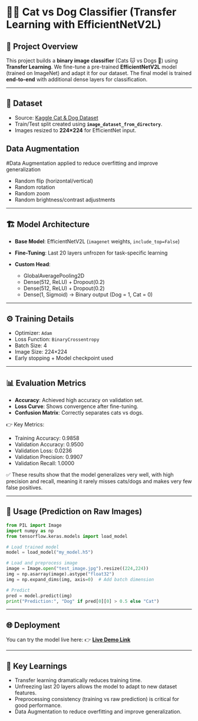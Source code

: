 # 🐶🐱 Cat vs Dog Classifier (Transfer Learning with EfficientNetV2L)

## 📌 Project Overview

This project builds a **binary image classifier** (Cats 🐱 vs Dogs 🐶) using **Transfer Learning**.
We fine-tune a pre-trained **EfficientNetV2L** model (trained on ImageNet) and adapt it for our dataset.
The final model is trained **end-to-end** with additional dense layers for classification.

---

## 📂 Dataset

* Source: [Kaggle Cat & Dog Dataset](https://www.kaggle.com/datasets/tongpython/cat-and-dog)
* Train/Test split created using **`image_dataset_from_directory`**.
* Images resized to **224×224** for EfficientNet input.

## Data Augmentation

#Data Augmentation applied to reduce overfitting and improve generalization

* Random flip (horizontal/vertical)
* Random rotation
* Random zoom
* Random brightness/contrast adjustments

---

## 🏗️ Model Architecture

* **Base Model**: EfficientNetV2L (`imagenet` weights, `include_top=False`)
* **Fine-Tuning**: Last 20 layers unfrozen for task-specific learning
* **Custom Head**:

  * GlobalAveragePooling2D
  * Dense(512, ReLU) + Dropout(0.2)
  * Dense(512, ReLU) + Dropout(0.2)
  * Dense(1, Sigmoid) → Binary output (Dog = 1, Cat = 0)

---

## ⚙️ Training Details

* Optimizer: `Adam`
* Loss Function: `BinaryCrossentropy`
* Batch Size: 4
* Image Size: 224×224
* Early stopping + Model checkpoint used

---

## 📊 Evaluation Metrics

* **Accuracy**: Achieved high accuracy on validation set.
* **Loss Curve**: Shows convergence after fine-tuning.
* **Confusion Matrix**: Correctly separates cats vs dogs.

👉 Key Metrics:

* Training Accuracy: 0.9858
* Validation Accuracy: 0.9500
* Validation Loss: 0.0236
* Validation Precision: 0.9907
* Validation Recall: 1.0000


✅ These results show that the model generalizes very well, with high precision and recall, meaning it rarely misses cats/dogs and makes very few false positives.


---

## 🚀 Usage (Prediction on Raw Images)

```python
from PIL import Image
import numpy as np
from tensorflow.keras.models import load_model

# Load trained model
model = load_model("my_model.h5")

# Load and preprocess image
image = Image.open("test_image.jpg").resize((224,224))
img = np.asarray(image).astype("float32")
img = np.expand_dims(img, axis=0)  # Add batch dimension

# Predict
pred = model.predict(img)
print("Prediction:", "Dog" if pred[0][0] > 0.5 else "Cat")
```

---

## 🌐 Deployment

You can try the model live here:
👉 [**Live Demo Link**](https://your-deployed-project-link.com)

---

## 📌 Key Learnings

* Transfer learning dramatically reduces training time.
* Unfreezing last 20 layers allows the model to adapt to new dataset features.
* Preprocessing consistency (training vs raw prediction) is critical for good performance.
* Data Augmentation to reduce overfitting and improve generalization.
 







